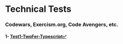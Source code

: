 # Technical Tests
### Codewars, Exercism.org, Code Avengers, etc.
#### 1- [Test1-TwoFer-Typescript✅](https://github.com/maxxcleiton/codewarsExercises/blob/main/Test1-TwoFer-Typescript.js)
